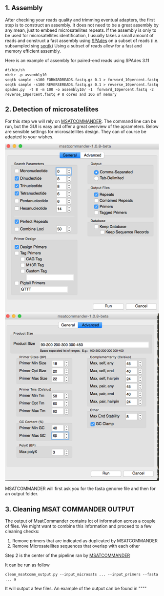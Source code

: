 

## 1. Assembly

After checking your reads quality and trimming eventual adapters, the first step is to construct an assembly. It does not need to be a great assembly by any mean, just to embeed microsatellites repeats.
If the assembly is only to be  used for microsatellites identification, I usually takes a small amount of reads and construct a fast assembly using [SPAdes](http://cab.spbu.ru/software/spades/) on a subset of reads (i.e. subsampled sing [seqtk]( https://github.com/lh3/seqtk.git))
Using a subset of reads allow for a fast and memory efficient assembly. 

Here is an example of assembly for paired-end reads using SPAdes 3.11

```
#!/bin/sh
mkdir -p assembly10
seqtk sample -s100 FORWARDREADS.fastq.gz 0.1 > forward_10percent.fastq
seqtk sample -s100 REVERSEREADS.fastq.gz 0.1 > reverse_10percent.fastq
spades.py  -t 8 -m 100 -o assembly10/ -1  forward_10percent.fastq -2 reverse_10percent.fastq # 8 cores and 16G of memory
```

## 2. Detection of microsatellites

For this step we will rely on [MSATCOMMANDER](https://code.google.com/archive/p/msatcommander/downloads). The command line can be run, but the GUI is easy and offer a great overview of the aprameters. Below are sensible settings for microsatellites design. They can of course be adapted to your wishes.

![](pictures/param1.png)
![](pictures/param2.png)

MSATCOMMANDER will first ask you for the fasta genome file and then for an output folder.

## 3. Cleaning MSAT COMMANDER OUTPUT

The output of MsatCommander contains lot of information across a couple of files. We might want to combine this information and proceed to a few cleaning checks:

1. Remove primers that are indicated as duplicated by MSATCOMMANDER
2. Remove Microsatellites sequences that overlap with each other

Step 2 is the center of the pipeline ran by [MSATCOMMANDER](https://code.google.com/archive/p/msatcommander/downloads)

It can be run as follow
```
clean_msatcomm_output.py --input_microsats ... --input_primers --fasta ... a
```

It will output a few files. An example of the output can be found in """"
